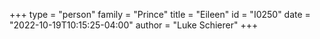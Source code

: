 +++
type = "person"
family = "Prince"
title = "Eileen"
id = "I0250"
date = "2022-10-19T10:15:25-04:00"
author = "Luke Schierer"
+++

